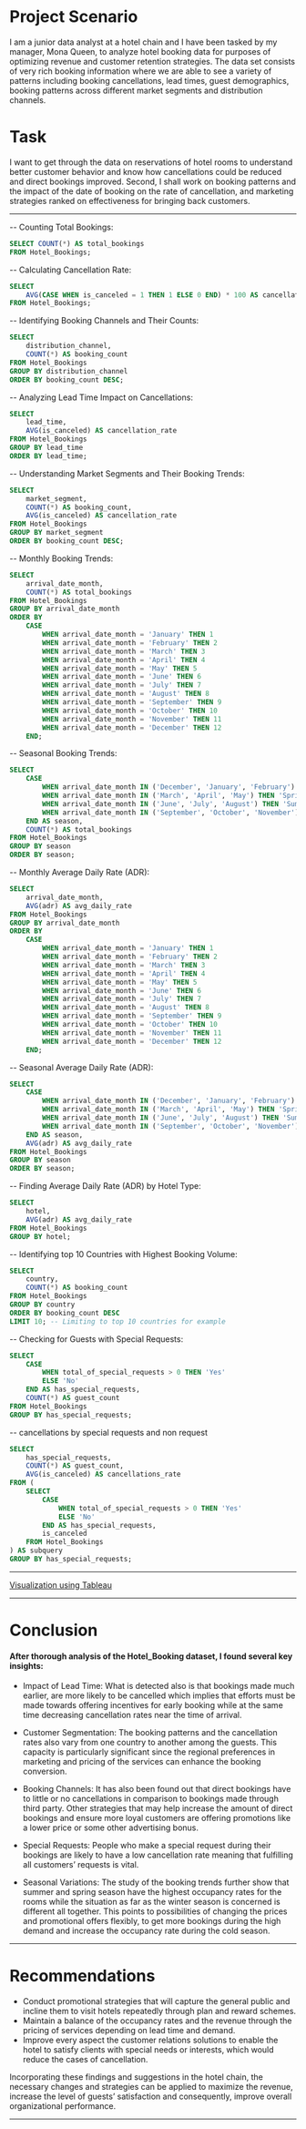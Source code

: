 # Project Scenario

I am a junior data analyst at a hotel chain and I have been tasked by my manager, Mona Queen, to analyze hotel booking data for purposes of optimizing revenue and customer retention strategies. The data set consists of very rich booking information where we are able to see a variety of patterns including booking cancellations, lead times, guest demographics, booking patterns across different market segments and distribution channels. 

# Task

I want to get through the data on reservations of hotel rooms to understand better customer behavior and know how cancellations could be reduced and direct bookings improved. Second, I shall work on booking patterns and the impact of the date of booking on the rate of cancellation, and marketing strategies ranked on effectiveness for bringing back customers.
___
--  Counting Total Bookings:
```sql
SELECT COUNT(*) AS total_bookings
FROM Hotel_Bookings;

```

--  Calculating Cancellation Rate:
```sql
SELECT 
    AVG(CASE WHEN is_canceled = 1 THEN 1 ELSE 0 END) * 100 AS cancellation_rate_percentage
FROM Hotel_Bookings;

```
-- Identifying Booking Channels and Their Counts:
```sql
SELECT 
    distribution_channel,
    COUNT(*) AS booking_count
FROM Hotel_Bookings
GROUP BY distribution_channel
ORDER BY booking_count DESC;

```
-- Analyzing Lead Time Impact on Cancellations:
```sql
SELECT 
    lead_time,
    AVG(is_canceled) AS cancellation_rate
FROM Hotel_Bookings
GROUP BY lead_time
ORDER BY lead_time;

```
--  Understanding Market Segments and Their Booking Trends:
```sql
SELECT 
    market_segment,
    COUNT(*) AS booking_count,
    AVG(is_canceled) AS cancellation_rate
FROM Hotel_Bookings
GROUP BY market_segment
ORDER BY booking_count DESC;

```
-- Monthly Booking Trends:
```sql
SELECT 
    arrival_date_month,
    COUNT(*) AS total_bookings
FROM Hotel_Bookings
GROUP BY arrival_date_month
ORDER BY 
    CASE 
        WHEN arrival_date_month = 'January' THEN 1
        WHEN arrival_date_month = 'February' THEN 2
        WHEN arrival_date_month = 'March' THEN 3
        WHEN arrival_date_month = 'April' THEN 4
        WHEN arrival_date_month = 'May' THEN 5
        WHEN arrival_date_month = 'June' THEN 6
        WHEN arrival_date_month = 'July' THEN 7
        WHEN arrival_date_month = 'August' THEN 8
        WHEN arrival_date_month = 'September' THEN 9
        WHEN arrival_date_month = 'October' THEN 10
        WHEN arrival_date_month = 'November' THEN 11
        WHEN arrival_date_month = 'December' THEN 12
    END;

```
-- Seasonal Booking Trends:
```sql
SELECT 
    CASE 
        WHEN arrival_date_month IN ('December', 'January', 'February') THEN 'Winter'
        WHEN arrival_date_month IN ('March', 'April', 'May') THEN 'Spring'
        WHEN arrival_date_month IN ('June', 'July', 'August') THEN 'Summer'
        WHEN arrival_date_month IN ('September', 'October', 'November') THEN 'Fall'
    END AS season,
    COUNT(*) AS total_bookings
FROM Hotel_Bookings
GROUP BY season
ORDER BY season;

```
-- Monthly Average Daily Rate (ADR):
```sql
SELECT 
    arrival_date_month,
    AVG(adr) AS avg_daily_rate
FROM Hotel_Bookings
GROUP BY arrival_date_month
ORDER BY 
    CASE 
        WHEN arrival_date_month = 'January' THEN 1
        WHEN arrival_date_month = 'February' THEN 2
        WHEN arrival_date_month = 'March' THEN 3
        WHEN arrival_date_month = 'April' THEN 4
        WHEN arrival_date_month = 'May' THEN 5
        WHEN arrival_date_month = 'June' THEN 6
        WHEN arrival_date_month = 'July' THEN 7
        WHEN arrival_date_month = 'August' THEN 8
        WHEN arrival_date_month = 'September' THEN 9
        WHEN arrival_date_month = 'October' THEN 10
        WHEN arrival_date_month = 'November' THEN 11
        WHEN arrival_date_month = 'December' THEN 12
    END;


```
-- Seasonal Average Daily Rate (ADR):
```sql
SELECT 
    CASE 
        WHEN arrival_date_month IN ('December', 'January', 'February') THEN 'Winter'
        WHEN arrival_date_month IN ('March', 'April', 'May') THEN 'Spring'
        WHEN arrival_date_month IN ('June', 'July', 'August') THEN 'Summer'
        WHEN arrival_date_month IN ('September', 'October', 'November') THEN 'Fall'
    END AS season,
    AVG(adr) AS avg_daily_rate
FROM Hotel_Bookings
GROUP BY season
ORDER BY season;
```
-- Finding Average Daily Rate (ADR) by Hotel Type:
```sql
SELECT 
    hotel,
    AVG(adr) AS avg_daily_rate
FROM Hotel_Bookings
GROUP BY hotel;
```
-- Identifying top 10 Countries with Highest Booking Volume:
```sql
SELECT 
    country,
    COUNT(*) AS booking_count
FROM Hotel_Bookings
GROUP BY country
ORDER BY booking_count DESC
LIMIT 10; -- Limiting to top 10 countries for example

```
--  Checking for Guests with Special Requests:
```sql
SELECT 
    CASE 
        WHEN total_of_special_requests > 0 THEN 'Yes'
        ELSE 'No'
    END AS has_special_requests,
    COUNT(*) AS guest_count
FROM Hotel_Bookings
GROUP BY has_special_requests;

```
-- cancellations by special requests and non request
```sql
SELECT 
    has_special_requests,
    COUNT(*) AS guest_count,
    AVG(is_canceled) AS cancellations_rate
FROM (
    SELECT 
        CASE 
            WHEN total_of_special_requests > 0 THEN 'Yes'
            ELSE 'No'
        END AS has_special_requests,
        is_canceled
    FROM Hotel_Bookings
) AS subquery
GROUP BY has_special_requests;
```

___
[Visualization using Tableau](https://public.tableau.com/views/HotelBookingAnalysis_17208589413710/HotelBookingAnalysis?:language=en-US&:sid=&:redirect=auth&:display_count=n&:origin=viz_share_link)
___

# Conclusion

#### After thorough analysis of the Hotel_Booking dataset, I found several key insights:
* Impact of Lead Time: What is detected also is that bookings made much earlier, are more likely to be cancelled which implies that efforts must be made towards offering incentives for early booking while at the same time decreasing cancellation rates near the time of arrival.

* Customer Segmentation: The booking patterns and the cancellation rates also vary from one country to another among the guests. This capacity is particularly significant since the regional preferences in marketing and pricing of the services can enhance the booking conversion.

* Booking Channels: It has also been found out that direct bookings have to little or no cancellations in comparison to bookings made through third party. Other strategies that may help increase the amount of direct bookings and ensure more loyal customers are offering promotions like a lower price or some other advertising bonus.

* Special Requests: People who make a special request during their bookings are likely to have a low cancellation rate meaning that fulfilling all customers’ requests is vital.

* Seasonal Variations: The study of the booking trends further show that summer and spring season have the highest occupancy rates for the rooms while the situation as far as the winter season is concerned is different all together. This points to possibilities of changing the prices and promotional offers flexibly, to get more bookings during the high demand and increase the occupancy rate during the cold season.
___
# Recommendations

- Conduct promotional strategies that will capture the general public and incline them to visit hotels repeatedly through plan and reward schemes.
- Maintain a balance of the occupancy rates and the revenue through the pricing of services depending on lead time and demand.
- Improve every aspect the customer relations solutions to enable the hotel to satisfy clients with special needs or interests, which would reduce the cases of cancellation.

Incorporating these findings and suggestions in the hotel chain, the necessary changes and strategies can be applied to maximize the revenue, increase the level of guests’ satisfaction and consequently, improve overall organizational performance.
___
